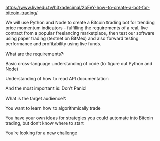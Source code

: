 https://www.liveedu.tv/h3xadecimal/2bEeY-how-to-create-a-bot-for-bitcoin-trading/

We will use Python and Node to create a Bitcoin trading bot for trending price momentum indicators - fulfilling the requirements of a real, live contract from a popular freelancing marketplace, then test our software using paper trading (testnet on BitMex) and also forward testing performance and profitability using live funds.

What are the requirements?:

Basic cross-language understanding of code (to figure out Python and Node)

Understanding of how to read API documentation

And the most important is: Don’t Panic!

What is the target audience?:

You want to learn how to algorithmically trade

You have your own ideas for strategies you could automate into Bitcoin trading, but don’t know where to start

You’re looking for a new challenge
